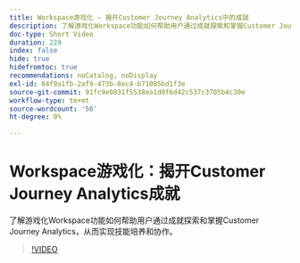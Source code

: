 ```yaml
---
title: Workspace游戏化 — 揭开Customer Journey Analytics中的成就
description: 了解游戏化Workspace功能如何帮助用户通过成就探索和掌握Customer Journey Analytics，从而实现技能培养和协作。
doc-type: Short Video
duration: 229
index: false
hide: true
hidefromtoc: true
recommendations: noCatalog, noDisplay
exl-id: 84f9a1fb-2af9-473b-8ec4-b71085bd1f3e
source-git-commit: 91fc9e0831f5538ea1d0f6d42c537c3705b4c30e
workflow-type: tm+mt
source-wordcount: '56'
ht-degree: 0%

---
```


# Workspace游戏化：揭开Customer Journey Analytics成就

了解游戏化Workspace功能如何帮助用户通过成就探索和掌握Customer Journey Analytics，从而实现技能培养和协作。

<!-- 72_S102_3442449_228_gamifying-workspace-unlock-achievements-in-customer-journey-analytics -->
>[!VIDEO](https://video.tv.adobe.com/v/3458360/?learn=on&enablevpops=true)
